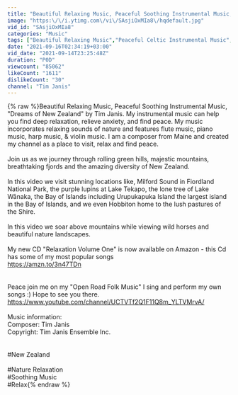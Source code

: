 ```yaml
---
title: "Beautiful Relaxing Music, Peaceful Soothing Instrumental Music, \"Dreams of New Zealand\" by Tim Janis"
image: "https:\/\/i.ytimg.com\/vi\/SAsjiOxMIa8\/hqdefault.jpg"
vid_id: "SAsjiOxMIa8"
categories: "Music"
tags: ["Beautiful Relaxing Music","Peaceful Celtic Instrumental Music","Calm Soothing Music"]
date: "2021-09-16T02:34:19+03:00"
vid_date: "2021-09-14T23:25:48Z"
duration: "P0D"
viewcount: "85062"
likeCount: "1611"
dislikeCount: "30"
channel: "Tim Janis"
---
```

{% raw %}Beautiful Relaxing Music, Peaceful Soothing Instrumental Music, &quot;Dreams of New Zealand&quot; by Tim Janis.  My instrumental music can help you find deep relaxation, relieve anxiety, and find peace. My music incorporates relaxing sounds of nature and features flute music, piano music, harp music, &amp; violin music. I am a composer from Maine and created my channel as a place to visit, relax and find peace.<br /><br />Join us as we journey through rolling green hills, majestic mountains, breathtaking fjords and the amazing diversity of New Zealand.  <br /><br />In this video we visit stunning locations like, Milford Sound in Fiordland National Park, the purple lupins at Lake Tekapo, the lone tree of Lake Wānaka, the Bay of Islands including Urupukapuka Island the largest island in the Bay of Islands, and we even Hobbiton home to the lush pastures of the Shire.<br /><br />In this video we soar above mountains while viewing wild horses and beautiful nature landscapes. <br /><br />My new CD &quot;Relaxation Volume One&quot; is now available on Amazon - this Cd has some of my most popular songs <br /><a rel="nofollow" target="blank" href="https://amzn.to/3n47TDn">https://amzn.to/3n47TDn</a><br /><br /><br />Peace join me on my &quot;Open Road Folk Music&quot; I sing and perform my own songs :) Hope to see you there. <br /><a rel="nofollow" target="blank" href="https://www.youtube.com/channel/UCTVTf2Q1F11Q8m_YLTVMrvA/">https://www.youtube.com/channel/UCTVTf2Q1F11Q8m_YLTVMrvA/</a><br /><br />Music information:<br />Composer: Tim Janis <br />Copyright:  Tim Janis Ensemble Inc.<br /><br /><br />#New Zealand<br /><br />#Nature Relaxation <br />#Soothing Music<br />#Relax{% endraw %}
